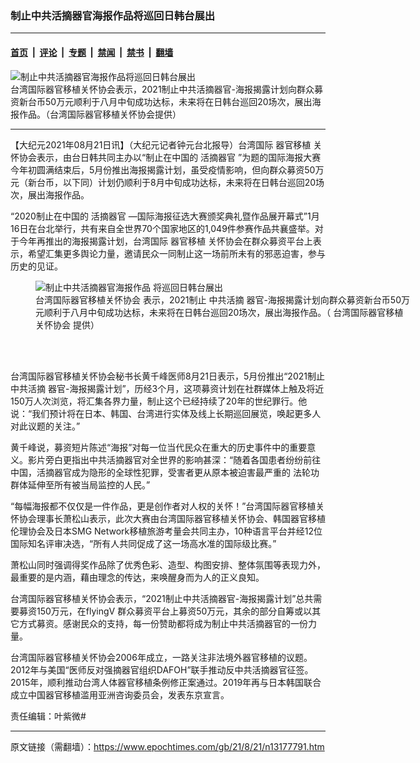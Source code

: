 ### 制止中共活摘器官海报作品将巡回日韩台展出

---

#### [首页](../../../..?n13177791) &nbsp;|&nbsp; [评论](../../../../../epoch-comment?n13177791) &nbsp;|&nbsp; [专题](../../../../../epoch-special?n13177791) &nbsp;|&nbsp; [禁闻](../../../../../epoch-news?n13177791) &nbsp;|&nbsp; [禁书](../../../../../books?n13177791) &nbsp;|&nbsp; [翻墙](https://github.com/gfw-breaker/nogfw/blob/master/README.md?n13177791)


<div><img alt="制止中共活摘器官海报作品将巡回日韩台展出" class="attachment-djy_600_400 size-djy_600_400 wp-post-image" src="https://i.epochtimes.com/assets/uploads/2021/08/id13177876-2108210531212378-600x400.jpg"/>
<div class="caption">
 台湾国际器官移植关怀协会表示，2021制止中共活摘器官-海报揭露计划向群众募资新台币50万元顺利于八月中旬成功达标，未来将在日韩台巡回20场次，展出海报作品。（台湾国际器官移植关怀协会提供）
</div></div><hr/><div class="post_content" id="artbody" itemprop="articleBody">
 <!-- article content begin -->
 <p>
  【大纪元2021年08月21日讯】（大纪元记者钟元台北报导）台湾国际
  <ok href="https://www.epochtimes.com/gb/tag/%E5%99%A8%E5%AE%98%E7%A7%BB%E6%A4%8D.html">
   器官移植
  </ok>
  关怀协会表示，由台日韩共同主办以“制止在中国的
  <ok href="https://www.epochtimes.com/gb/tag/%E6%B4%BB%E6%91%98%E5%99%A8%E5%AE%98.html">
   活摘器官
  </ok>
  ”为题的国际海报大赛今年初圆满结束后，5月份推出海报揭露计划，虽受疫情影响，但向群众募资50万元（新台币，以下同）计划仍顺利于8月中旬成功达标，未来将在日韩台巡回20场次，展出海报作品。
 </p>
 <p>
  “2020制止在中国的
  <ok href="https://www.epochtimes.com/gb/tag/%E6%B4%BB%E6%91%98%E5%99%A8%E5%AE%98.html">
   活摘器官
  </ok>
  —国际海报征选大赛颁奖典礼暨作品展开幕式”1月16日在台北举行，共有来自全世界70个国家地区的1,049件参赛作品共襄盛举。对于今年再推出的海报揭露计划，台湾国际
  <ok href="https://www.epochtimes.com/gb/tag/%E5%99%A8%E5%AE%98%E7%A7%BB%E6%A4%8D.html">
   器官移植
  </ok>
  关怀协会在群众募资平台上表示，希望汇集更多舆论力量，邀请民众一同制止这一场前所未有的邪恶迫害，参与历史的见证。
 </p>
 <figure aria-describedby="caption-attachment-13177878" class="wp-caption aligncenter" id="attachment_13177878" style="width: 600px">
  <ok href="https://i.epochtimes.com/assets/uploads/2021/08/id13177878-2108210459282378.jpg" target="_blank">
   <img alt="制止中共活摘器官海报作品 将巡回日韩台展出" class="size-large wp-image-13177878" src="https://i.epochtimes.com/assets/uploads/2021/08/id13177878-2108210459282378-600x336.jpg" title="制止中共活摘器官海报作品 将巡回日韩台展出"/>
  </ok>
  <br/><figcaption class="wp-caption-text" id="caption-attachment-13177878">
   <ok href="https://www.epochtimes.com/gb/tag/%E5%8F%B0%E6%B9%BE%E5%9B%BD%E9%99%85%E5%99%A8%E5%AE%98%E7%A7%BB%E6%A4%8D%E5%85%B3%E6%80%80%E5%8D%8F%E4%BC%9A.html">
    台湾国际器官移植关怀协会
   </ok>
   表示，2021制止
   <ok href="https://www.epochtimes.com/gb/tag/%E4%B8%AD%E5%85%B1%E6%B4%BB%E6%91%98.html">
    中共活摘
   </ok>
   器官-海报揭露计划向群众募资新台币50万元顺利于八月中旬成功达标，未来将在日韩台巡回20场次，展出海报作品。（
   <ok href="https://www.epochtimes.com/gb/tag/%E5%8F%B0%E6%B9%BE%E5%9B%BD%E9%99%85%E5%99%A8%E5%AE%98%E7%A7%BB%E6%A4%8D%E5%85%B3%E6%80%80%E5%8D%8F%E4%BC%9A.html">
    台湾国际器官移植关怀协会
   </ok>
   提供）
  </figcaption><br/>
 </figure><br/>
 <p>
  台湾国际器官移植关怀协会秘书长黄千峰医师8月21日表示，5月份推出“2021制止
  <ok href="https://www.epochtimes.com/gb/tag/%E4%B8%AD%E5%85%B1%E6%B4%BB%E6%91%98.html">
   中共活摘
  </ok>
  器官-海报揭露计划”，历经3个月，这项募资计划在社群媒体上触及将近150万人次浏览，将汇集各界力量，制止这个已经持续了20年的世纪罪行。他说：“我们预计将在日本、韩国、台湾进行实体及线上长期巡回展览，唤起更多人对此议题的关注。”
 </p>
 <p>
  黄千峰说，募资短片陈述“海报”对每一位当代民众在重大的历史事件中的重要意义。影片旁白更指出中共活摘器官对全世界的影响甚深：“随着各国患者纷纷前往中国，活摘器官成为隐形的全球性犯罪，受害者更从原本被迫害最严重的
  <ok href="https://www.epochtimes.com/gb/tag/%E6%B3%95%E8%BD%AE%E5%8A%9F.html">
   法轮功
  </ok>
  群体延伸至所有被当局监控的人民。”
 </p>
 <p>
  <center>
  </center>
  “每幅海报都不仅仅是一件作品，更是创作者对人权的关怀！”台湾国际器官移植关怀协会理事长萧松山表示，此次大赛由台湾国际器官移植关怀协会、韩国器官移植伦理协会及日本SMG Network移植旅游考量会共同主办，10种语言平台并经12位国际知名评审决选，“所有人共同促成了这一场高水准的国际级比赛。”
 </p>
 <p>
  萧松山同时强调得奖作品除了优秀色彩、造型、构图安排、整体氛围等表现力外，最重要的是内涵，藉由理念的传达，来唤醒身而为人的正义良知。
 </p>
 <p>
  台湾国际器官移植关怀协会表示，“2021制止中共活摘器官-海报揭露计划”总共需要募资150万元，在flyingV 群众募资平台上募资50万元，其余的部分自筹或以其它方式募资。感谢民众的支持，每一份赞助都将成为制止中共活摘器官的一份力量。
 </p>
 <p>
  台湾国际器官移植关怀协会2006年成立，一路关注非法境外器官移植的议题。2012年与美国“医师反对强摘器官组织DAFOH”联手推动反中共活摘器官征签。2015年，顺利推动台湾人体器官移植条例修正案通过。2019年再与日本韩国联合成立中国器官移植滥用亚洲咨询委员会，发表东京宣言。
 </p>
 <p>
  责任编辑：叶紫微#
 </p>
 <!-- article content end -->
 <div id="below_article_ad">
 </div>
</div>


---

原文链接（需翻墙）：https://www.epochtimes.com/gb/21/8/21/n13177791.htm